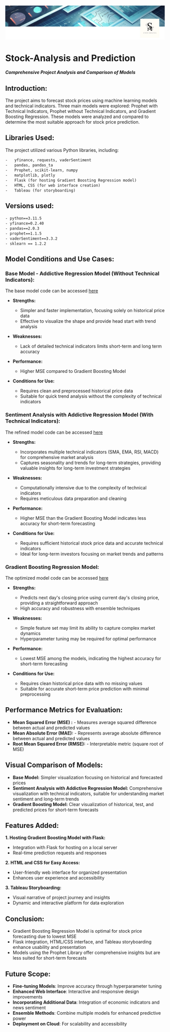 ![Header](https://github.com/vanillatyy1/23_Stock_price_prediction/blob/cba086b4ff6b098335b2f87cdee2a96823f3be96/Images/readme_image.jpg)
# Stock-Analysis and Prediction
***Comprehensive Project Analysis and Comparison of Models***

## Introduction:
The project aims to forecast stock prices using machine learning models and technical indicators. Three main models were explored: Prophet with Technical Indicators, Prophet without Technical Indicators, and Gradient Boosting Regression. These models were analyzed and compared to determine the most suitable approach for stock price prediction.

## Libraries Used:
The project utilized various Python libraries, including:

    -   yfinance, requests, vaderSentiment
    -   pandas, pandas_ta
    -   Prophet, scikit-learn, numpy
    -   matplotlib, plotly
    -   Flask (for hosting Gradient Boosting Regression model)
    -   HTML, CSS (for web interface creation)
    -   Tableau (for storyboarding)

## Versions used:

    - python==3.11.5
    - yfinance=0.2.40
    - pandas==2.0.3
    - prophet==1.1.5
    - vaderSentiment==3.3.2
    - sklearn == 1.2.2

## Model Conditions and Use Cases:

### **Base Model - Addictive Regression Model (Without Technical Indicators):**
The base model code can be accessed [here](https://github.com/Emadkamali/Stock-Analysis/blob/fc08f3e73789179b1ba90438b315afbba84b170b/base_model_MDLZ.ipynb)

-   **Strengths:**
    -   Simpler and faster implementation,  focusing solely on historical price data
    -   Effective to visualize the shape and provide head start with trend analysis
    
-   **Weaknesses:**
    -   Lack of detailed technical indicators limits short-term and long term accuracy
    
-   **Performance:**
    -   Higher MSE compared to Gradient Boosting Model

-   **Conditions for Use:**
    -   Requires clean and preprocessed historical price data
    -   Suitable for quick trend analysis without the complexity of technical indicators

### Sentiment Analysis with Addictive Regression Model  (With Technical Indicators):
The refined model code can be accessed [here](https://github.com/Emadkamali/Stock-Analysis/blob/69ec6ae2792c9a980dd20be642ed75b61c3f68e5/Stock+senti.ipynb)

-   **Strengths:**
    -   Incorporates multiple technical indicators (SMA, EMA, RSI, MACD) for comprehensive market analysis
    -   Captures seasonality and trends for long-term strategies, providing valuable insights for long-term investment strategies
    
-   **Weaknesses:**
    -   Computationally intensive due to the complexity of technical indicators
    -   Requires meticulous data preparation and cleaning
    
-   **Performance:**
    -   Higher MSE than the Gradient Boosting Model indicates less accuracy for short-term forecasting

-   **Conditions for Use:**
	- Requires sufficient historical stock price data and accurate technical indicators
	- Ideal for long-term investors focusing on market trends and patterns

### Gradient Boosting Regression Model:
The optimized model code can be accessed [here](https://github.com/Emadkamali/Stock-Analysis/blob/fc08f3e73789179b1ba90438b315afbba84b170b/Stock_Analysis_GradientBoostingRegressor_Model.ipynb)

-   **Strengths:**
    -   Predicts next day's closing price using current day's closing price, providing a straightforward approach
    -   High accuracy and robustness with ensemble techniques
    
-   **Weaknesses:**
    -   Simple feature set may limit its ability to capture complex market dynamics
    -   Hyperparameter tuning may be required for optimal performance
    
-   **Performance:**
    -   Lowest MSE among the models, indicating the highest accuracy for short-term forecasting

-   **Conditions for Use:**
    -   Requires clean historical price data with no missing values
    -   Suitable for accurate short-term price prediction with minimal preprocessing

## Performance Metrics for Evaluation:

-    **Mean Squared Error (MSE) :**
    -   Measures average squared difference between actual and predicted values
-    **Mean Absolute Error (MAE):**
    -   Represents average absolute difference between actual and predicted values
-    **Root Mean Squared Error (RMSE):**
    -   Interpretable metric (square root of MSE)

## Visual Comparison of Models:

-   **Base Model:** Simpler visualization focusing on historical and forecasted prices
-   **Sentiment Analysis with Addictive Regression Model:** Comprehensive visualization with technical indicators, suitable for understanding market sentiment and long-term trends
-   **Gradient Boosting Model:** Clear visualization of historical, test, and predicted prices for short-term forecasts

## Features Added:

**1. Hosting Gradient Boosting Model with Flask:**

-   Integration with Flask for hosting on a local server
-   Real-time prediction requests and responses

**2. HTML and CSS for Easy Access:**

-   User-friendly web interface for organized presentation
-   Enhances user experience and accessibility

**3. Tableau Storyboarding:**

-   Visual narrative of project journey and insights
-   Dynamic and interactive platform for data exploration

## Conclusion:
-   Gradient Boosting Regression Model is optimal for stock price forecasting due to lowest MSE
-   Flask integration, HTML/CSS interface, and Tableau storyboarding enhance usability and presentation
-   Models using the Prophet Library offer comprehensive insights but are less suited for short-term forecasts

## Future Scope:

-   **Fine-tuning Models**: Improve accuracy through hyperparameter tuning
-   **Enhanced Web Interface**: Interactive and responsive design improvements
-   **Incorporating Additional Data**: Integration of economic indicators and news sentiment
-   **Ensemble Methods**: Combine multiple models for enhanced predictive power
-    **Deployment on Cloud**: For scalability and accessibility
